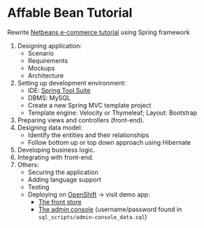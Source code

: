 Affable Bean Tutorial
=====================

Rewrite [Netbeans e-commerce tutorial](https://netbeans.org/kb/docs/javaee/ecommerce/intro.html) using Spring framework

1. Designing application:
   * Scenario
   * Requirements
   * Mockups
   * Architecture
2. Setting up development environment:
   * IDE: [Spring Tool Suite](https://spring.io/tools/sts/all)
   * DBMS: MySQL
   * Create a new Spring MVC template project
   * Template engine: Velocity or Thymeleaf; Layout: Bootstrap
3. Preparing views and controllers (front-end).
4. Designing data model:
   * Identify the entities and their relationships
   * Follow bottom up or top down approach using Hibernate
5. Developing business logic.
6. Integrating with front-end.
7. Others:
   * Securing the application
   * Adding language support
   * Testing
   * Deploying on [OpenShift](https://www.openshift.com/) -> visit demo app:
   	 - [The front store](http://affablebean-tonyvo.rhcloud.com/)
   	 - [The admin console](http://affablebean-tonyvo.rhcloud.com/admin) (username/password found in `sql_scripts/admin-console_data.sql`)
